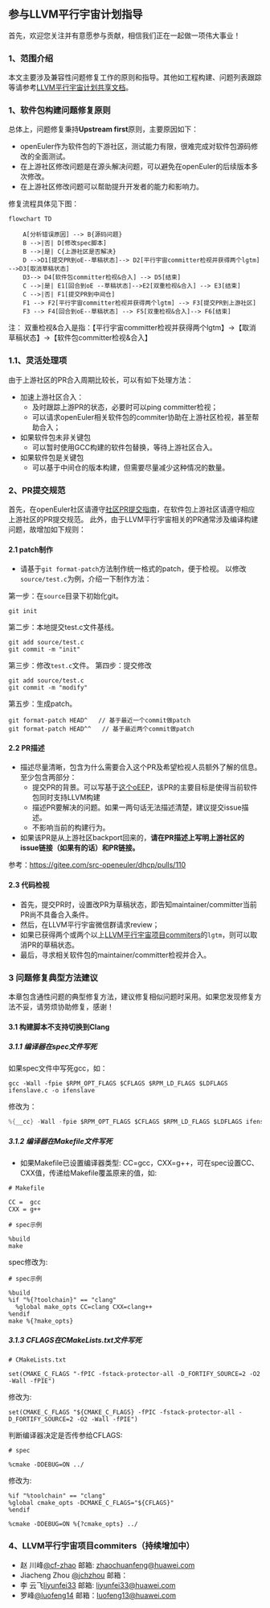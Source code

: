 ## 参与LLVM平行宇宙计划指导
首先，欢迎您关注并有意愿参与贡献，相信我们正在一起做一项伟大事业！

### 1、范围介绍
本文主要涉及兼容性问题修复工作的原则和指导。其他如工程构建、问题列表跟踪等请参考[LLVM平行宇宙计划共享文档](https://docs.qq.com/doc/DZG9yRHJ3WlNvUGV2)。

### 1、软件包构建问题修复原则
总体上，问题修复秉持**Upstream first**原则，主要原因如下：
* openEuler作为软件包的下游社区，测试能力有限，很难完成对软件包源码修改的全面测试。
* 在上游社区修改问题是在源头解决问题，可以避免在openEuler的后续版本多次修改。
* 在上游社区修改问题可以帮助提升开发者的能力和影响力。

修复流程具体见下图：
```mermaid
flowchart TD

    A[分析错误原因] --> B{源码问题}
    B -->|否| D[修改spec脚本]
    B -->|是| C{上游社区是否解决}
    D -->D1[提交PR到oE--草稿状态]--> D2[平行宇宙committer检视并获得两个lgtm] -->D3[取消草稿状态]
    D3--> D4[软件包committer检视&合入] --> D5[结束]
    C -->|是| E1[回合到oE --草稿状态]-->E2[双重检视&合入] --> E3[结束]
    C -->|否| F1[提交PR到中间仓]
    F1 --> F2[平行宇宙committer检视并获得两个lgtm] --> F3[提交PR到上游社区]
    F3 --> F4[回合到oE--草稿状态] --> F5[双重检视&合入]--> F6[结束]
```
注：
双重检视&合入是指：【平行宇宙committer检视并获得两个lgtm】->【取消草稿状态】->【软件包committer检视&合入】

### 1.1、灵活处理项
由于上游社区的PR合入周期比较长，可以有如下处理方法：
* 加速上游社区合入：
    * 及时跟踪上游PR的状态，必要时可以ping committer检视；
    * 可以请求openEuler相关软件包的commiter协助在上游社区检视，甚至帮助合入；
* 如果软件包未非关键包
    * 可以暂时使用GCC构建的软件包替换，等待上游社区合入。 
* 如果软件包是关键包
    * 可以基于中间仓的版本构建，但需要尽量减少这种情况的数量。

### 2、PR提交规范
首先，在openEuler社区请遵守[社区PR提交指南](https://gitee.com/openeuler/community/blob/master/zh/contributors/pull-request.md)，在软件包上游社区请遵守相应上游社区的PR提交规范。
此外，由于LLVM平行宇宙相关的PR通常涉及编译构建问题，故增加如下规则：

#### 2.1 patch制作
* 请基于`git format-patch`方法制作统一格式的patch，便于检视。
以修改`source/test.c`为例，介绍一下制作方法：

第一步：在`source`目录下初始化git。
```abap
git init
```
第二步：本地提交test.c文件基线。
```abap
git add source/test.c
git commit -m "init"
```
第三步：修改`test.c`文件。
第四步：提交修改
```abap
git add source/test.c
git commit -m "modify"
```
第五步：生成patch。
```abap
git format-patch HEAD^   // 基于最近一个commit做patch
git format-patch HEAD^^   // 基于最近两个commit做patch
```

#### 2.2 PR描述
* 描述尽量清晰，包含为什么需要合入这个PR及希望检视人员额外了解的信息。至少包含两部分：
  * 提交PR的背景。可以写基于[这个oEEP](https://gitee.com/openeuler/TC/blob/master/oEEP/oEEP-0003%20LLVM%E5%B9%B3%E8%A1%8C%E5%AE%87%E5%AE%99%E8%AE%A1%E5%88%92--%E5%9F%BA%E4%BA%8ELLVM%E6%8A%80%E6%9C%AF%E6%A0%88%E6%9E%84%E5%BB%BAoE%E8%BD%AF%E4%BB%B6%E5%8C%85.md)，该PR的主要目标是使得当前软件包同时支持LLVM构建
  * 描述PR要解决的问题。如果一两句话无法描述清楚，建议提交issue描述。
  * 不影响当前的构建行为。
* 如果该PR是从上游社区backport回来的，**请在PR描述上写明上游社区的issue链接（如果有的话）和PR链接。**

参考：https://gitee.com/src-openeuler/dhcp/pulls/110

#### 2.3 代码检视
* 首先，提交PR时，设置改PR为草稿状态，即告知maintainer/committer当前PR尚不具备合入条件。
* 然后，在LLVM平行宇宙微信群请求review；
* 如果已获得两个或两个以上[LLVM平行宇宙项目commiters](https://gitee.com/cf-zhao/compiler-docs/blob/master/LLVM%20Parallel%20Universe%20Project/%E5%8F%82%E4%B8%8E%E8%B4%A1%E7%8C%AE%E6%8C%87%E5%AF%BC.md#4llvm%E5%B9%B3%E8%A1%8C%E5%AE%87%E5%AE%99%E9%A1%B9%E7%9B%AEcommiters%E6%8C%81%E7%BB%AD%E5%A2%9E%E5%8A%A0%E4%B8%AD)的`lgtm`，则可以取消PR的草稿状态。
* 最后，寻求相关软件包的maintainer/committer检视并合入。

### 3 问题修复典型方法建议
本章包含通性问题的典型修复方法，建议修复相似问题时采用。如果您发现修复方法不妥，请劳烦协助修复，感谢！
#### 3.1 构建脚本不支持切换到Clang
##### 3.1.1 编译器在spec文件写死

如果spec文件中写死gcc，如：
```abap
gcc -Wall -fpie $RPM_OPT_FLAGS $CFLAGS $RPM_LD_FLAGS $LDFLAGS ifenslave.c -o ifenslave
```
修改为：
```c
%{__cc} -Wall -fpie $RPM_OPT_FLAGS $CFLAGS $RPM_LD_FLAGS $LDFLAGS ifenslave.c -o ifenslave
```

##### 3.1.2 编译器在Makefile文件写死

- 如果Makefile已设置编译器类型: CC=gcc，CXX=g++，可在spec设置CC、CXX值，传递给Makefile覆盖原来的值，如:
```
# Makefile

CC =  gcc
CXX = g++
```
```
# spec示例

%build
make
```
spec修改为:
```
# spec示例

%build
%if "%{?toolchain}" == "clang"
  %global make_opts CC=clang CXX=clang++
%endif
make %{?make_opts}
```
##### 3.1.3 CFLAGS在CMakeLists.txt文件写死

```
# CMakeLists.txt

set(CMAKE_C_FLAGS "-fPIC -fstack-protector-all -D_FORTIFY_SOURCE=2 -O2 -Wall -fPIE")
```
修改为:
```
set(CMAKE_C_FLAGS "${CMAKE_C_FLAGS} -fPIC -fstack-protector-all -D_FORTIFY_SOURCE=2 -O2 -Wall -fPIE")
```
判断编译器决定是否传参给CFLAGS:
```
# spec

%cmake -DDEBUG=ON ../
```
修改为:
```
%if "%toolchain" == "clang"
%global cmake_opts -DCMAKE_C_FLAGS="${CFLAGS}"
%endif

%cmake -DDEBUG=ON %{?cmake_opts} ../
```

### 4、LLVM平行宇宙项目commiters（持续增加中）
 - 赵 川峰[@cf-zhao](https://gitee.com/cf-zhao) 邮箱: zhaochuanfeng@huawei.com
 - Jiacheng Zhou [@jchzhou](https://gitee.com/jchzhou) 邮箱：
 - 李 云飞[liyunfei33](https://gitee.com/liyunfei33) 邮箱: liyunfei33@huawei.com
 - 罗峰[@luofeng14](https://gitee.com/luofeng14) 邮箱：luofeng13@huawei.com
